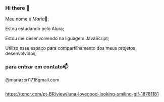 ### Hi there 👋

Meu nome é _Maria_🧡;

Estou estudando pelo Alura;

Estou me desenvolvendo na liguagem JavaScript;

Utilizo esse espaço para compartilhamento dos meus projetos desenvolvidos;

### para entrar em contato📫

@mariazeri1718gmail.com

![]()

https://tenor.com/pt-BR/view/luna-lovegood-looking-smiling-gif-18781181

